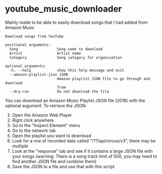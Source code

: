 # youtube_music_downloader

Mainly made to be able to easily download songs that I had added from Amazon Music

```
Download songs from YouTube

positional arguments:
  Song                  Song name to download
  Artist                Artist name
  Category              Song category for organisation

optional arguments:
  -h, --help            show this help message and exit
  --amazon-playlist-json JSON
                        Amazon playlist JSON file to go through and download
                        from
  --dry-run             Do not download the file
```

You can download an Amazon Music Playlist JSON file (2018) with the optional argument.
To retrieve the JSON:

1. Open the Amazon Web Player
2. Right click anywhere
3. Go to the "Inspect Element" menu
4. Go to the network tab
5. Open the playlist you want to download
6. Look for a row of recorded data called "/??/api/circus/v3", there may be multiple
7. Look at the "response" tab and see if it contains a large JSON file with your songs (warning: There is a song track limit of 500, you may need to find another JSON file and combine them)
8. Save the JSON to a file and use that with this script